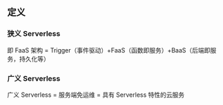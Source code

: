 ## 定义

### 狭义 Serverless

即 FaaS 架构 = Trigger（事件驱动）+FaaS（函数即服务）+BaaS（后端即服务，持久化等）

### 广义 Serverless

广义 Serverless  = 服务端免运维 = 具有 Serverless 特性的云服务